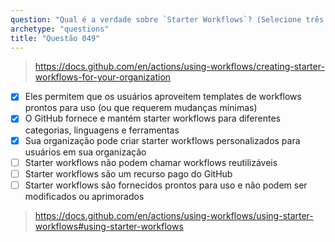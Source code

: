 ```yaml
---
question: "Qual é a verdade sobre `Starter Workflows`? (Selecione três.)"
archetype: "questions"
title: "Questão 049"
---
```



> https://docs.github.com/en/actions/using-workflows/creating-starter-workflows-for-your-organization
- [x] Eles permitem que os usuários aproveitem templates de workflows prontos para uso (ou que requerem mudanças mínimas)
- [x] O GitHub fornece e mantém starter workflows para diferentes categorias, linguagens e ferramentas
- [x] Sua organização pode criar starter workflows personalizados para usuários em sua organização
- [ ] Starter workflows não podem chamar workflows reutilizáveis
- [ ] Starter workflows são um recurso pago do GitHub
- [ ] Starter workflows são fornecidos prontos para uso e não podem ser modificados ou aprimorados
> https://docs.github.com/en/actions/using-workflows/using-starter-workflows#using-starter-workflows
